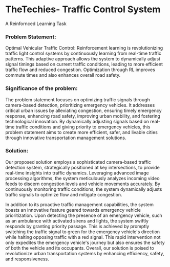 # TheTechies- Traffic Control System

A Reinfornced Learning Task

### Problem Statement: 
Optimal Vehicular Traffic Control: Reinforcement learning is revolutionizing traffic light control systems by continuously learning from real-time traffic patterns. This adaptive approach allows the system to dynamically adjust signal timings based on current traffic conditions, leading to more efficient traffic flow and reduced congestion. Optimization through RL improves commute times and also enhances overall road safety.

### Significance of the problem:
The problem statement focuses on optimizing traffic signals through camera-based detection, prioritizing emergency vehicles. It addresses critical urban issues by alleviating congestion, ensuring timely emergency response, enhancing road safety, improving urban mobility, and fostering technological innovation. By dynamically adjusting signals based on real-time traffic conditions and giving priority to emergency vehicles, this problem statement aims to create more efficient, safer, and livable cities through innovative transportation management solutions.

### Solution:
Our proposed solution employs a sophisticated camera-based traffic detection system, strategically positioned at key intersections, to provide real-time insights into traffic dynamics. Leveraging advanced image processing algorithms, the system meticulously analyzes incoming video feeds to discern congestion levels and vehicle movements accurately. By continuously monitoring traffic conditions, the system dynamically adjusts traffic signals to optimize flow and mitigate congestion.

In addition to its proactive traffic management capabilities, the system boasts an innovative feature geared towards emergency vehicle prioritization. Upon detecting the presence of an emergency vehicle, such as an ambulance with activated sirens and lights, the system swiftly responds by granting priority passage. This is achieved by promptly switching the traffic signal to green for the emergency vehicle's direction while halting opposing traffic with a red signal. This rapid intervention not only expedites the emergency vehicle's journey but also ensures the safety of both the vehicle and its occupants.
Overall, our solution is poised to revolutionize urban transportation systems by enhancing efficiency, safety, and responsiveness.

